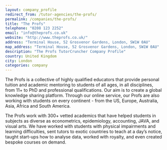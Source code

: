 ```yaml
---
layout: company_profile
redirect_from: /tutor-agencies/the-profs/
permalink: /companies/the-profs/
title: "The Profs"
telephone: "0208 123 2252"
email: "info@theprofs.co.uk"
website: "http://www.theprofs.co.uk/"
address: "Terminal House, 52 Grosvenor Gardens, London, SW1W 0AU"
map_address: "Terminal House, 52 Grosvenor Gardens, London, SW1W 0AU"
description: "The Profs TutorCruncher Company Profile"
country: United Kingdom
city: London
categories: company
---
```

The Profs is a collective of highly qualified educators that provide personal tuition and academic mentoring to students of all ages, in all disciplines, from 11+ to PhD and professional qualifications. Our aim is to create a global knowledge sharing platform. Through our online service, our Profs are also working with students on every continent - from the US, Europe, Australia, Asia, Africa and South America.
 
The Profs work with 300+ vetted academics that have helped students in subjects as diverse as econometrics, epidemiology, accounting, JAVA, and visual arts. We have worked with students with physical impairments and learning difficulties, sent tutors to exotic countries to teach at a day’s notice, taught start-ups how to analyse data, worked with royalty, and even created bespoke courses on demand.